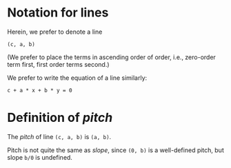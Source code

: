 # Notation for lines

Herein, we prefer to denote a line

    (c, a, b)
    
(We prefer to place the terms in ascending order of order, i.e., zero-order term first, first order terms second.)

We prefer to write the equation of a line similarly:

    c + a * x + b * y = 0
    
# Definition of _pitch_

The _pitch_ of line `(c, a, b)` is `(a, b)`.

Pitch is not quite the same as _slope_, since `(0, b)` is a well-defined pitch, but slope `b/0` is undefined.
